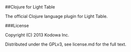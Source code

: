 ##Clojure for Light Table

The official Clojure language plugin for Light Table.

###License

Copyright (C) 2013 Kodowa Inc.

Distributed under the GPLv3, see license.md for the full text.